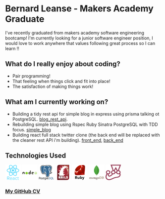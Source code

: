 # Bernard Leanse - Makers Academy Graduate

I've recently graduated from makers academy software engineering bootcamp!
I'm currently looking for a junior software engineer position, I would love to work anywhere that values following great process so I can learn !!

## What do I really enjoy about coding?

- Pair programming!
- That feeling when things click and fit into place!
- The satisfaction of making things work!

## What am I currently working on?

- Building a tidy rest api for simple blog in express using prisma talking ot PostgreSQL. [blog_rest_api](https://github.com/bernardleanse/blog_rest_api).
- Rebuilding simple blog using Rspec Ruby Sinatra PostgreSQL with TDD focus. [simple_blog](https://github.com/bernardleanse/simple_blog)
- Building react full stack twitter clone (the back end will be replaced with the cleaner rest API i'm building). [front_end](https://github.com/bernardleanse/chitter_front_end), [back_end](https://github.com/bernardleanse/chitter_back_end)

## Technologies Used

<img src="https://github.com/devicons/devicon/blob/master/icons/react/react-original-wordmark.svg" alt="React Logo" width="50" height="50"/> <img src="https://github.com/devicons/devicon/blob/master/icons/nodejs/nodejs-original-wordmark.svg" alt="Node Logo" width="50" height="50"/> 
<img src="https://github.com/devicons/devicon/blob/master/icons/postgresql/postgresql-original-wordmark.svg" alt="Postgres Logo" width="50" height="50"/> 
<img src="https://github.com/devicons/devicon/blob/master/icons/rails/rails-original-wordmark.svg" alt="Rails Logo" width="50" height="50"/> 
<img src="https://github.com/devicons/devicon/blob/master/icons/ruby/ruby-original-wordmark.svg" alt="Ruby Logo" width="50" height="50"/> 
<img src="https://github.com/devicons/devicon/blob/master/icons/mongodb/mongodb-original-wordmark.svg" alt="Mongo DB Logo" width="50" height="50"/> 
<img src="https://github.com/devicons/devicon/blob/master/icons/jest/jest-plain.svg" alt="Jest Logo" width="50" height="50"/> 

### [My GitHub CV](https://github.com/bernardleanse/CV)




<!--
**bernardleanse/bernardleanse** is a ✨ _special_ ✨ repository because its `README.md` (this file) appears on your GitHub profile.

Here are some ideas to get you started:

- 🔭 I’m currently working on ...
- 🌱 I’m currently learning ...
- 👯 I’m looking to collaborate on ...
- 🤔 I’m looking for help with ...
- 💬 Ask me about ...
- 📫 How to reach me: ...
- 😄 Pronouns: ...
- ⚡ Fun fact: ...
-->

